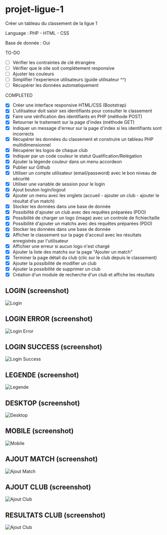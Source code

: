 # projet-ligue-1
Créer un tableau du classement de la ligue 1

Language : PHP - HTML - CSS

Base de donnée : Oui

TO-DO

- [ ] Vérifier les contraintes de clé étrangère
- [ ] Vérifier que le site soit complétement responsive
- [ ] Ajuster les couleurs
- [ ] Simplifier l'experience utilisateurs (guide utilisateur ^^)
- [ ] Récupérer les données automatiquement

COMPLETED

- [x] Créer une interface responsive HTML/CSS (Bootstrap)
- [x] L'utilisateur doit saisir ses identifiants pour consulter le classement
- [x] Faire une vérification des identifiants en PHP (méthode POST)
- [x] Retourner le traitement sur la page d'index (méthode GET)
- [x] Indiquer un message d'erreur sur la page d'index si les identifiants sont incorrects
- [x] Récupérer les données du classement et construire un tableau PHP multidimensionnel
- [x] Récupérer les logos de chaque club
- [x] Indiquer par un code couleur le statut Qualification/Relégation
- [x] Ajouter la légende couleur dans un menu accordeon
- [x] Publier sur Github
- [x] Utiliser un compte utilisateur (email/password) avec le bon niveau de sécurité
- [x] Utiliser une variable de session pour le login
- [x] Ajout bouton login/logout
- [x] Ajouter un menu avec les onglets (accueil - ajouter un club - ajouter le résultat d'un match)
- [x] Stocker les données dans une base de donnée
- [x] Possibilité d'ajouter un club avec des requêtes préparées (PDO)
- [x] Possibilité de charger un logo (image) avec un controle de fichier/taille
- [x] Possibilité d'ajouter un matchs avec des requêtes préparées (PDO)
- [x] Stocker les données dans une base de donnée
- [x] Afficher le classement sur la page d'acceuil avec les résultats enregistrés par l'utilisateur
- [x] Affichier une erreur si aucun logo n'est chargé
- [x] Ajouter la liste des matchs sur la page "Ajouter un match"
- [x] Terminer la page détail du club (clic sur le club depuis le classement)
- [x] Ajouter la possibilité de modifier un club
- [x] Ajouter la possibilité de supprimer un club
- [x] Création d'un module de recherche d'un club et affiche les résultats

## LOGIN (screenshot)

![Login](/assets/screen/01.login.jpg)

## LOGIN ERROR (screenshot)

![Login Error](/assets/screen/02.error.jpg)

## LOGIN SUCCESS (screenshot)

![Login Success](/assets/screen/03.success.jpg)

## LEGENDE (screenshot)

![Legende](/assets/screen/04.legende.jpg)

## DESKTOP (screenshot)

![Desktop](/assets/screen/05.desktop.jpg)

## MOBILE (screenshot)

![Mobile](/assets/screen/06.mobile.jpg)

## AJOUT MATCH (screenshot)

![Ajout Match](/assets/screen/07.ajoutermatch.jpg)

## AJOUT CLUB (screenshot)

![Ajout Club](/assets/screen/08.ajouterclub.jpg)

## RESULTATS CLUB (screenshot)

![Ajout Club](/assets/screen/09.resultatsclub.jpg)
